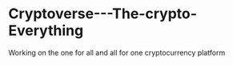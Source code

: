 # Cryptoverse---The-crypto-Everything
Working on the one for all and all for one cryptocurrency platform
